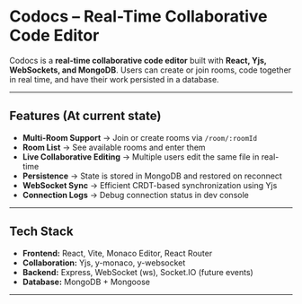 # Codocs – Real-Time Collaborative Code Editor

Codocs is a **real-time collaborative code editor** built with **React, Yjs, WebSockets, and MongoDB**. Users can create or join rooms, code together in real time, and have their work persisted in a database.

---

## Features (At current state)

- **Multi-Room Support** → Join or create rooms via `/room/:roomId`
- **Room List** → See available rooms and enter them
- **Live Collaborative Editing** → Multiple users edit the same file in real-time
- **Persistence** → State is stored in MongoDB and restored on reconnect
- **WebSocket Sync** → Efficient CRDT-based synchronization using Yjs
- **Connection Logs** → Debug connection status in dev console

---

## Tech Stack

- **Frontend:** React, Vite, Monaco Editor, React Router
- **Collaboration:** Yjs, y-monaco, y-websocket
- **Backend:** Express, WebSocket (ws), Socket.IO (future events)
- **Database:** MongoDB + Mongoose

---
<!--
## 🔧 Setup & Running Locally

### 1. Clone Repo

```bash
git clone https://github.com/yourusername/codocs.git
cd codocs
```

### 2. Setup Server

```bash
cd server
npm install
```

##### Create a .env file in the server/ directory:

```env
MONGO_URI=mongodb+srv://<your-mongodb-uri>
```

##### Start the server:

```bash
node index.js
```

##### Expected logs:

```arduino
🔗 Connecting to MongoDB...
✅ MongoDB connected
🚀 Codocs server running on port 3001
```

##### Hot reload (optional):

```bash
npm install -g nodemon
nodemon index.js
```

### 3. Setup Client

```bash
cd ../client
npm install
npm run dev
```

##### Open your browser at:

```arduino
http://localhost:5173/
```
-->